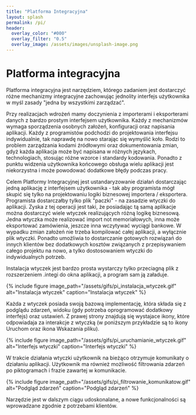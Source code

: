 ```yaml
---
title: "Platforma Integracyjna"
layout: splash
permalink: /pi/
header:
  overlay_color: "#000"
  overlay_filter: "0.5"
  overlay_image: /assets/images/unsplash-image.png
---
```

<h1>Platforma integracyjna</h1>

Platforma integracyjna jest narzędziem, którego zadaniem jest dostarczyć różne mechanizmy integracyjne zachowując jednolity interfejs użytkownika w myśl zasady "jedna by wszystkimi zarządzać". 

Przy realizacjach wdrożeń mamy doczynienia z importerami i eksporterami danych z bardzo prostym interfejsem użytkownika. Każdy z mechanizmów wymaga sporządzenia osobnych założeń, konfiguracji oraz napisania aplikacji. Każdy z programistów podchodzi do projektowania interfejsu indywidualnie, tak naprawdę na nowo starając się wymyślić koło. Rodzi to problem zarządzania kodami źródłowymi oraz dokumentowania zmian, gdyż każda aplikacja może być napisana w różnych językach, technologiach, stosując różne wzorce i standardy kodowania. Ponadto z punktu widzenia użytkownika końcowego obsługa wielu aplikacji jest niekorzystna i może powodować dodatkowe błędy podczas pracy. 

Celem Platformy Integracyjnej jest ustandaryzowanie działań dostarczając jedną aplikację z interfejsem użytkownika - tak aby programista mógł skupić się tylko na projektowaniu logiki biznesowej importera / eksportera. Programista dostarczałby tylko plik "paczki" - na zasadzie wtyczki do aplikacji. Zyska z tej operacji jest taki, że posiadając tą samą aplikacje można dostarczyć wiele wtyczek realizujących różną logikę biznesową. Jedna wtyczka może realizować import not memoriałowych, inna może eksportować zamówienia, jeszcze inna wczytywać wyciągi bankowe. W wypadku zmian założeń nie trzeba kompilować całej aplikacji, a wyłącznie plik wtyczki. Ponadto umożliwia to dostarczanie gotowych rozwiązań do innych klientów bez dodatkowych kosztów związanych z przepisywaniem całego projektu na nowo, a tylko dostosowaniem wtyczki do indywidualnych potrzeb. 

Instalacja wtyczek jest bardzo prosta wystarczy tylko przeciagną plik z rozszerzeniem .integi do okna aplikacji, a program sam ją załaduje.

{% include figure image_path="/assets/gifs/pi_instalacja_wtyczek.gif" alt="Instalacja wtyczek" caption="Instalacja wtyczek"  %}

Każda z wtyczek posiada swoją bazową implementację, która składa się z podglądu zdarzeń, widoku (gdy potrzeba oprogramować dodatkowy interfejs) oraz ustawień.
Z prawej strony znajdują się wystajace ikony, które odpowiadaja za interakcje z wtyczką (w poniższym przykładzie są to ikony Uruchom oraz ikona Wskazania pliku).

{% include figure image_path="/assets/gifs/pi_uruchamianie_wtyczek.gif" alt="Interfejs wtyczki" caption="Interfejs wtyczki"  %}

W trakcie działania wtyczki użytkownik na bieżąco otrzymuje komunikaty o działaniu aplikacji. Użytkownik ma również możliwość filtrowania zdarzeń po piktogramach i frazie zawartej w komunikacie.

{% include figure image_path="/assets/gifs/pi_filtrowanie_komunikatow.gif" alt="Podgląd zdarzeń" caption="Podgląd zdarzeń" %}

Narzędzie jest w dalszym ciągu udoskonalane, a nowe funkcjonalności są wprowadzane zgodnie z potrzebami klientów.